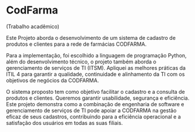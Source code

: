 # CodFarma

<p>(Trabalho acadêmico)</p>
<p>Este Projeto  aborda o desenvolvimento de um sistema de cadastro de produtos e clientes para a rede de farmácias CODFARMA.</p> 
<p>Para a implementação, foi escolhido a linguagem de programação Python, além do desenvolvimento técnico, o projeto também aborda o gerenciamento de serviços de TI (ITSM). Apliquei as melhores práticas da ITIL 4 para garantir a qualidade, continuidade e alinhamento da TI com os objetivos de negócios da CODFARMA. </p>
<p>O sistema proposto tem como objetivo facilitar o cadastro e a consulta de produtos e clientes. Queremos garantir usabilidade, segurança e eficiência. Este projeto demonstra como a combinação de engenharia de software e gerenciamento de serviços de TI pode apoiar a CODFARMA na gestão eficaz de seus cadastros, contribuindo para a eficiência operacional e a satisfação dos usuários em todas as suas filiais. </p>
